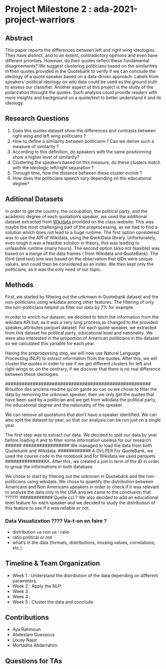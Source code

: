 # Project Milestone 2 : ada-2021-project-warriors

## Abstract
This paper reports the differences between left and right wing ideologies. They have distinct, and to an extent, contradictory opinions and even have different priorities. However, do their quotes reflect these fundamental disagreements? 
We suggest clustering politicians based on the similarities in their quotes provided in the Quotebank to verify if we can conclude the ideology of a 
quote speaker based on a data-driven approach. Labels from speakers' political ideology on wiki data could be used as the ground truth to assess our classifier. 
Another aspect of this project is the study of the polarization throught the quotes.
Such analysis could provide readers with more insights and background on a quote/text to better understand it and its ideology.

## Research Questions
1. Does this quotes dataset show the differences and contrasts between right wing and left wing politicians ?
2. How to define a similarity between politicians ? Can we derive such a measure of similarity ?
3. According to this definition, do speakers with the same positionning show a higher level of similarity? 
4. Clustering the speakers based on this measure, do these clusters match with the ideologic left/right separation ? 
5. Through time, how the distance between these cluster evolve ? 
6. How does the politicians speech vary depending on the educational degree?

## Aditional Datasets

In order to get the country, the occupation, the political party, and the academic degree of each quotation’s speaker, we used the additional dataset extracted from [Wikidata](https://www.wikidata.org/wiki/Wikidata:Main_Page) provided on the class website. This was maybe the most challenging part of the preprocessing, as we had to find a solution which does not lead to a huge runtime. The first option considered was to use the API of Wikidata, using the QwikiData library. Unfortunately, even tough it was a feasible solution in theory, this was leading to unfeasible runtime (many hours). The second option (also not feasible) was based on a merge of the data frames ( from Wikidata and QuoteBank).   The third (and last) one was based on the observation that qIDs were unique values, and could then be considered as an index. We then kept only the politicians, as it was the only need of our topic. 


## Methods
First, we started by filtering out the unknown in Quotebank dataset and the non-politicians using wikidata among other features. The filtering of only the non-politicians helped us filter our data by 7% for example.

In order to enrich our dataset, we decided to fetch the information from the wikidata API but, as it was a very long process,so changed to the provided speaker_attributes.parquet dataset. For each quote speaker, we extracted from this dataset his political party, educational level and nationality. We were also interested in the proportion of American politicians in the dataset so we calculated this variable for each year.

Having the preprocessing step, we will now use Natural Language Processing (NLP) to extract information from the quotes. After this, we will cluster the quotes in order to see if we get different clusters for left and right wings or, on the contrary, if we discover that there is no real difference between these ideologies.


##################################################### Brouillon des anciens readme qu'on garde au cas ou
we chose to filter the data by removing the unknown speaker, then we only get the quotes that have been said by a politician and we get from wikidata the political party, the educational degree and the nationality of the speaker.

We can remove all quotations that don't have a speaker identified. We can also split the dataset by year, so that our analysis can be run just on a single year.

The first step was to extract our data. We decided to split our data by year before loading it and to filter some information useless for our research. ######
################# We managed to load the data from both Quotebank and Wikidata. ############ A DVLPER For QuoteBank, we used the course
code in the notebook and for Wikidata we used parquets ##############XX.  After this, we created a join in term of the ID in order to group the informations in both database. 

We chose to start by filtering out the unknown in Quotebank and the non-politicians using wikidata.
We chose to quantify the distribution between Americans and Non Americans speakers in order to check if it was relevant to analyze the data only in the USA 
and we came to the conclusion that ?????? ############ Quelle ccl ?
We also decided to add an educational level feature for each speaker and we decided to study the distribution of this feature to see if it was reliable or not. 

### Data Visualization ???? Va-t-on en faire ? 
- distribution us non us : ratio 
- ratio political or not 
- what’s in the data (formats, distributions, missing values, correlations, etc.).

## Timeline & Team Organization
* Week 1 : Understand the distribution of the data depending on different parameters.
* Week 2 : Apply the NLP.
* Week 3 :
* Week 4 :
* Week 5 : Cluster the data and conclude.

## Contributions 
- Aya Rahmoun
- Abdeslam Guessous
- Louay Najar
- Mortadha Abderrahim

## Questions for TAs 

